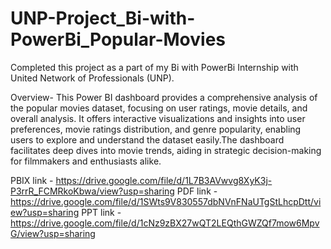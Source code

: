 # UNP-Project_Bi-with-PowerBi_Popular-Movies

Completed this project as a part of my Bi with PowerBi Internship with United Network of Professionals (UNP).

Overview-
This Power BI dashboard provides a comprehensive analysis of the popular movies dataset, focusing on user ratings, movie details, and overall analysis. It offers interactive visualizations and insights into user preferences, movie ratings distribution, and genre popularity, enabling users to explore and understand the dataset easily.The dashboard facilitates deep dives into movie trends, aiding in strategic decision-making for filmmakers and enthusiasts alike.

PBIX link - https://drive.google.com/file/d/1L7B3AVwvg8XyK3j-P3rrR_FCMRkoKbwa/view?usp=sharing
PDF link - https://drive.google.com/file/d/1SWts9V830557dbNVnFNaUTgStLhcpDtt/view?usp=sharing
PPT link - https://drive.google.com/file/d/1cNz9zBX27wQT2LEQthGWZQf7mow6MpvG/view?usp=sharing
